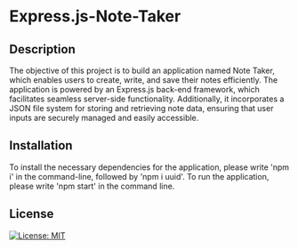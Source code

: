 # Express.js-Note-Taker

## Description

The objective of this project is to build an application named Note Taker, which enables users to create, write, and save their notes efficiently. The application is powered by an Express.js back-end framework, which facilitates seamless server-side functionality. Additionally, it incorporates a JSON file system for storing and retrieving note data, ensuring that user inputs are securely managed and easily accessible.

## Installation

To install the necessary dependencies for the application, please write 'npm i' in the command-line, followed by 'npm i uuid'. To run the application, please write 'npm start' in the command line. 

## License

[![License: MIT](https://img.shields.io/badge/License-MIT-yellow.svg)](https://opensource.org/licenses/MIT)






